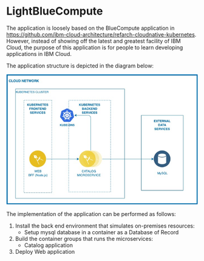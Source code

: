 # LightBlueCompute

The application is loosely based on the BlueCompute application in https://github.com/ibm-cloud-architecture/refarch-cloudnative-kubernetes. However, instead of showing off the latest and greatest facility of IBM Cloud, the purpose of this application is for people to learn developing applications in IBM Cloud.

The application structure is depicted in the diagram below:

![](images/ref-arch.jpg)

The implementation of the application can be performed as follows:

1. Install the back end environment that simulates on-premises resources:
    - Setup mysql database in a container as a Database of Record
2. Build the container groups that runs the microservices:
    - Catalog application
3. Deploy Web application
